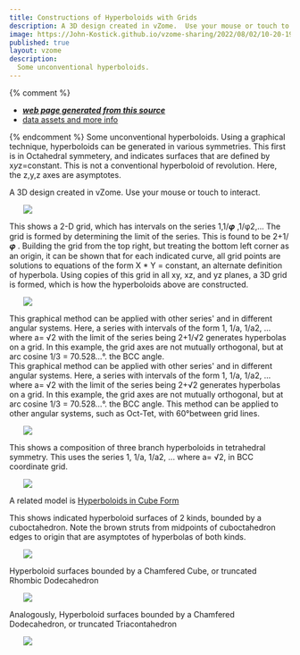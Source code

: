 ```yaml
---
title: Constructions of Hyperboloids with Grids
description: A 3D design created in vZome.  Use your mouse or touch to interact.
image: https://John-Kostick.github.io/vzome-sharing/2022/08/02/10-20-19-Phi-hyperboloid-6/Phi-hyperboloid-6.png
published: true
layout: vzome
description: 
  Some unconventional hyperboloids.  
---
```


{% comment %}
 - [***web page generated from this source***](<https://John-Kostick.github.io/vzome-sharing/2022/08/02/Phi-hyperboloid-6-10-20-19.html>)
 - [data assets and more info](<https://github.com/John-Kostick/vzome-sharing/tree/main/2022/08/02/10-20-19-Phi-hyperboloid-6/>)
 
{% endcomment %}
 Some unconventional hyperboloids. Using a graphical technique, hyperboloids can be generated in various symmetries. This first is in Octahedral symmetery, and indicates surfaces that are defined by x*y*z=constant.  This is not a conventional hyperboloid of revolution. Here, the z,y,z axes are asymptotes.  

A 3D design created in vZome.  Use your mouse or touch to interact.

<vzome-viewer style="width: 87%; height: 60vh; margin: 5%"
       src="https://John-Kostick.github.io/vzome-sharing/2022/08/02/10-20-19-Phi-hyperboloid-6/Phi-hyperboloid-6.vZome" >
  <img src="https://John-Kostick.github.io/vzome-sharing/2022/08/02/10-20-19-Phi-hyperboloid-6/Phi-hyperboloid-6.png" />
</vzome-viewer>

This shows a 2-D grid, which has intervals on the series 1,1/𝝋 ,1/φ2,... The grid is formed by determining the limit of the series.  This is found to be 2+1/𝝋 . Building the grid from the top right, but treating the bottom left corner as an origin, it can be shown that for each indicated curve, all grid points are solutions to equations of the form X * Y = constant, an alternate definition of hyperbola. Using copies of this grid in all xy, xz, and yz planes, a 3D grid is formed, which is how the hyperboloids above are constructed.  


<vzome-viewer style="width: 87%; height: 60vh; margin: 5%"
      src="https://John-Kostick.github.io/vzome-sharing/2021/04/18/09-15-51-Phi-hyperbola/Phi-hyperbola.vZome" >
 <img src="https://John-Kostick.github.io/vzome-sharing/2021/04/18/09-15-51-Phi-hyperbola/Phi-hyperbola.png" />
</vzome-viewer>

This graphical method can be applied with other series' and in different angular systems.  Here, a series with intervals of the form 1, 1/a, 1/a2, ...  where a= √2 with the limit of the series being  2+1/√2 generates hyperbolas on a grid.  In this example, the grid  axes  are not mutually orthogonal, but at arc cosine 1/3 = 70.528...°. the BCC angle.    
This graphical method can be applied with other series' and in different angular systems.  Here, a series with intervals of the form 1, 1/a, 1/a2, ...  where a= √2 with the limit of the series being  2+√2 generates hyperbolas on a grid.  In this example, the grid  axes  are not mutually orthogonal, but at arc cosine 1/3 = 70.528...°. the BCC angle.   This method can be applied to other angular systems, such as Oct-Tet, with 60°between grid lines.  


<vzome-viewer style="width: 87%; height: 60vh; margin: 5%"
      src="https://John-Kostick.github.io/vzome-sharing/2021/05/10/17-45-02-Green-hyperbola/Green-hyperbola.vZome" >
 <img src="https://John-Kostick.github.io/vzome-sharing/2021/05/10/17-45-02-Green-hyperbola/Green-hyperbola.png" />
</vzome-viewer>

This shows a composition of three branch hyperboloids in tetrahedral symmetry.  This uses  the series 1, 1/a, 1/a2, ...  where a= √2, in BCC coordinate grid.  

<vzome-viewer style="width: 87%; height: 60vh; margin: 5%"
      src="https://John-Kostick.github.io/vzome-sharing/2022/08/04/14-34-28-3-fold-BCC-Hyperboloid/3-fold-BCC-Hyperboloid.vZome" >
 <img src="https://John-Kostick.github.io/vzome-sharing/2022/08/04/14-34-28-3-fold-BCC-Hyperboloid/3-fold-BCC-Hyperboloid.png" />
</vzome-viewer>

A related model is [Hyperboloids in Cube Form](https://skfb.ly/onV6P)

This shows indicated hyperboloid surfaces of 2 kinds, bounded by a cuboctahedron.  Note the brown struts from midpoints of cuboctahedron edges to origin that are asymptotes of hyperbolas of both kinds.  

<vzome-viewer style="width: 87%; height: 60vh; margin: 5%"
      src="https://John-Kostick.github.io/vzome-sharing/2021/05/07/20-21-41-Cubocta-Hyperboloid-5/Cubocta-Hyperboloid-5.vZome" >
 <img src="https://John-Kostick.github.io/vzome-sharing/2021/05/07/20-21-41-Cubocta-Hyperboloid-5/Cubocta-Hyperboloid-5.png" />
</vzome-viewer>

Hyperboloid surfaces bounded by a Chamfered Cube, or truncated Rhombic Dodecahedron

<vzome-viewer style="width: 87%; height: 60vh; margin: 5%"
      src="https://John-Kostick.github.io/vzome-sharing/2022/08/05/15-48-40-Chamfered-Cube-Hyperboloids/Chamfered-Cube-Hyperboloids.vZome" >
 <img src="https://John-Kostick.github.io/vzome-sharing/2022/08/05/15-48-40-Chamfered-Cube-Hyperboloids/Chamfered-Cube-Hyperboloids.png" />
</vzome-viewer>


Analogously, Hyperboloid surfaces bounded by a Chamfered Dodecahedron, or truncated Triacontahedron

<vzome-viewer style="width: 87%; height: 60vh; margin: 5%"
      src="https://John-Kostick.github.io/vzome-sharing/2022/08/05/18-04-23-Chamfered-Dodeca/Chamfered-Dodeca.vZome" >
 <img src="https://John-Kostick.github.io/vzome-sharing/2022/08/05/18-04-23-Chamfered-Dodeca/Chamfered-Dodeca.png" />
</vzome-viewer>
